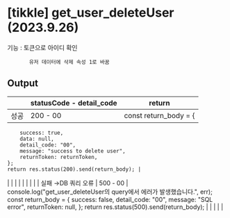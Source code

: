 # [tikkle] get_user_deleteUser (2023.9.26)

기능 : 토큰으로 아이디 확인

           유저 데이터에 삭제 속성 1로 바꿈

## Output

|  | statusCode - detail_code | return |
| --- | --- | --- |
| 성공 | 200 - 00 | const return_body = {
		success: true,
		data: null,
		detail_code: "00",
		message: "success to delete user",
		returnToken: returnToken,
	};
	return res.status(200).send(return_body); |
|  |  |  |
|  |  |  |
| 실패
→DB  쿼리 오류 | 500 - 00 | console.log("get_user_deleteUser의 query에서 에러가 발생했습니다.", err);
		const return_body = {
			success: false,
			detail_code: "00",
			message: "SQL error",
			returnToken: null,
		};
		return res.status(500).send(return_body); |
|  |  |  |